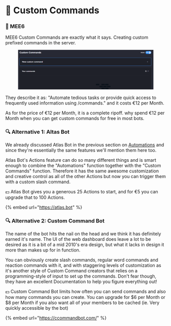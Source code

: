 # 👑 Custom Commands

### 👑 MEE6

MEE6 Custom Commands are exactly what it says. Creating custom prefixed commands in the server.

<figure><img src="../../.gitbook/assets/image (13) (1).png" alt=""><figcaption></figcaption></figure>

They describe it as: "Automate tedious tasks or provide quick access to frequently used information using /commands." and it costs €12 per Month.

As for the price of €12 per Month, it is a complete ripoff. why spend €12 per Month  when you can get custom commands for free in most bots.

### 🔍 Alternative 1: Altas Bot

We already discussed Atlas Bot in the previous section on [Automations](automations.md) and since they're essentially the same features we'll mention them here too.

Atlas Bot's Actions feature can do so many different things and is smart enough to combine the "Automations" function together with the "Custom Commands" function. Therefore it has the same awesome customization and creative control as all of the other Actions but now you can trigger them with a custom slash command.

💵 Atlas Bot gives you a generous 25 Actions to start, and for €5 you can upgrade that to 100 Actions.

{% embed url="https://atlas.bot" %}

### 🔍 Alternative 2: Custom Command Bot

The name of the bot hits the nail on the head and we think it has definitely earned it's name. The UI of the web dashboard does leave a lot to be desired as it is a bit of a mid 2010's era design, but what it lacks in design it more than makes up for in function.

You can obviously create slash commands, regular word commands and reaction commands with it, and with staggering levels of customization as it's another style of Custom Command creators that relies on a programming-style of input to set up the commands. Don't fear though, they have an excellent Documentation to help you figure everything out!

💵 Custom Command Bot limits how often you can send commands and also how many commands you can create. You can upgrade for $6 per Month or $8 per Month if you also want all of your members to be cached (ie. Very quickly accessible by the bot)

{% embed url="https://ccommandbot.com/" %}
